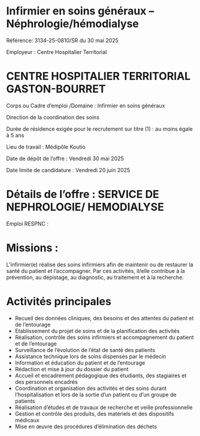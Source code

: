 # Infirmier en soins généraux – Néphrologie/hémodialyse

Référence: 3134-25-0810/SR du 30 mai 2025

Employeur : Centre Hospitalier Territorial

# CENTRE HOSPITALIER TERRITORIAL GASTON-BOURRET

Corps ou Cadre d’emploi /Domaine : Infirmier en soins généraux

Direction de la coordination des soins

Durée de résidence exigée pour le recrutement sur titre (1) : au moins égale à 5 ans

Lieu de travail : Médipôle Koutio

Date de dépôt de l’offre : Vendredi 30 mai 2025

Date limite de candidature : Vendredi 20 juin 2025

# Détails de l’offre : SERVICE DE NEPHROLOGIE/ HEMODIALYSE

Emploi RESPNC :

# Missions :

L’infirmier(e) réalise des soins infirmiers afin de maintenir ou de restaurer la santé du patient et l’accompagner. Par ces activités, il/elle contribue à la prévention, au dépistage, au diagnostic, au traitement et à la recherche.

# Activités principales

- Recueil des données cliniques, des besoins et des attentes du patient et de l’entourage
- Etablissement du projet de soins et de la planification des activités
- Réalisation, contrôle des soins infirmiers et accompagnement du patient et de l’entourage
- Surveillance de l’évolution de l’état de santé des patients
- Assistance technique lors de soins dispensés par le médecin
- Information et éducation du patient et de l’entourage
- Rédaction et mise à jour du dossier du patient
- Accueil et encadrement pédagogique des étudiants, des stagiaires et des personnels encadrés
- Coordination et organisation des activités et des soins durant l’hospitalisation et lors de la sortie d’un patient ou d’un groupe de patients
- Réalisation d’études et de travaux de recherche et veille professionnelle
- Gestion et contrôle des produits, des matériels et des dispositifs médicaux
- Mise en œuvre des procédures d’élimination des déchets